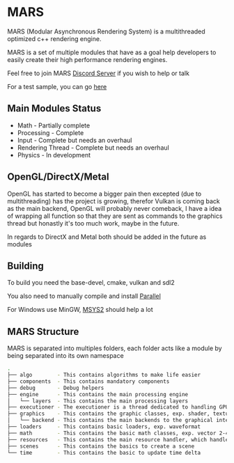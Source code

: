 # MARS
MARS (Modular Asynchronous Rendering System) is a multithreaded optimized c++ rendering engine.

MARS is a set of multiple modules that have as a goal help developers to easily create their high performance rendering engines.

Feel free to join MARS [Discord Server](https://discord.gg/VHEP99VShx) if you wish to help or talk

For a test sample, you can go [here](https://github.com/MARSngine/MARS-Samples)

## Main Modules Status

- Math - Partially complete
- Processing - Complete
- Input - Complete but needs an overhaul
- Rendering Thread - Complete but needs an overhaul
- Physics - In development

## OpenGL/DirectX/Metal
OpenGL has started to become a bigger pain then excepted (due to multithreading) has the project is growing, therefor Vulkan is coming back as the main backend, OpenGL will probably never comeback, I have a idea of wrapping all function so that they are sent as commands to the graphics thread but honastly it's too much work, maybe in the future.

In regards to DirectX and Metal both should be added in the future as modules

## Building
To build you need the base-devel, cmake, vulkan and sdl2

You also need to manually compile and install [Parallel](https://github.com/PedroSilva8/parallel)

For Windows use MinGW, [MSYS2](https://www.msys2.org/) should help a lot

## MARS Structure

MARS is separated into multiples folders, each folder acts like a module by being separated into its own namespace

```bash
.
├── algo        - This contains algorithms to make life easier
├── components  - This contains mandatory components
├── debug       - Debug helpers
├── engine      - This contains the main processing engine
│   └── layers  - This contains the main processing layers
├── executioner - The executioner is a thread dedicated to handling GPU calls
├── graphics    - This contains the graphic classes, exp. shader, texture, etc.
│   └── backend - This contains the main backends to the graphical interfaces
├── loaders     - This contains basic loaders, exp. waveformat
├── math        - This contains the basic math classes, exp. vector 2-4, matrix4
├── resources   - This contains the main resource handler, which handles all resources of MARS
├── scenes      - This contains the basics to create a scene
└── time        - This contains the basic to update time delta
```
